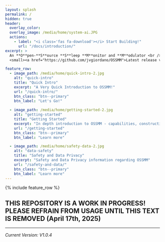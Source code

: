 ```yaml
---
layout: splash
permalink: /
hidden: true
header:
  overlay_color: 
  overlay_image: /media/home/system-ai.JPG
  actions:
    - label: "<i class='fas fa-download'></i> Start Building!"
      url: "/docs/introduction/"
excerpt: >
  An **O**pen-**S**ource **S**leep **M**onitor and **M**odulator <br />
  <small><a href="https://github.com/jvgiordano/OSSMM">Latest release v1.0.4</a></small>

feature_row:
  - image_path: /media/home/quick-intro-2.jpg
    alt: "quick-intro"
    title: "Quick Intro"
    excerpt: "A Very Quick Introduction to OSSMM!"
    url: "/quick-intro/"
    btn_class: "btn--primary"
    btn_label: "Let's Go!"
    
  - image_path: /media/home/getting-started-2.jpg
    alt: "getting-started"
    title: "Getting Started"
    excerpt: "In depth introduction to OSSMM - capabilities, construction, cost. What you need to build one yourself."
    url: "/getting-started"
    btn_class: "btn--primary"
    btn_label: "Learn more"

  - image_path: /media/home/safety-data-2.jpg
    alt: "data-safety"
    title: "Safety and Data Privacy"
    excerpt: "Safety and Data Privacy information regarding OSSMM"
    url: "/safety-and-data/"
    btn_class: "btn--primary"
    btn_label: "Learn more"      
---
```


{% include feature_row %}

## THIS REPOSITORY IS A WORK IN PROGRESS! PLEASE REFRAIN FROM USAGE UNTIL THIS TEXT IS REMOVED (April 17th, 2025)

---
*Current Version: V1.0.4*
